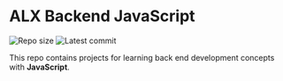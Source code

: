 # ALX Backend JavaScript

![Repo size](https://img.shields.io/github/repo-size/Chesterkxng/alx-backend-python)
![Latest commit](https://img.shields.io/github/last-commit/Chesterkxng/alx-backend-python/master?style=round-square)

This repo contains projects for learning back end development concepts with __JavaScript__.
